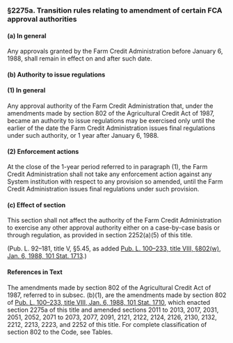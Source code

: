 ### §2275a. Transition rules relating to amendment of certain FCA approval authorities ###

[]()

#### (a) In general ####

Any approvals granted by the Farm Credit Administration before January 6, 1988, shall remain in effect on and after such date.

[]()

#### (b) Authority to issue regulations ####

[]()

#### (1) In general ####

Any approval authority of the Farm Credit Administration that, under the amendments made by section 802 of the Agricultural Credit Act of 1987, became an authority to issue regulations may be exercised only until the earlier of the date the Farm Credit Administration issues final regulations under such authority, or 1 year after January 6, 1988.

[]()

#### (2) Enforcement actions ####

At the close of the 1-year period referred to in paragraph (1), the Farm Credit Administration shall not take any enforcement action against any System institution with respect to any provision so amended, until the Farm Credit Administration issues final regulations under such provision.

[]()

#### (c) Effect of section ####

This section shall not affect the authority of the Farm Credit Administration to exercise any other approval authority either on a case-by-case basis or through regulation, as provided in section 2252(a)(5) of this title.

(Pub. L. 92–181, title V, §5.45, as added [Pub. L. 100–233, title VIII, §802(w), Jan. 6, 1988, 101 Stat. 1713](/statviewer.htm?volume=101&page=1713).)

#### References in Text ####

The amendments made by section 802 of the Agricultural Credit Act of 1987, referred to in subsec. (b)(1), are the amendments made by section 802 of [Pub. L. 100–233, title VIII, Jan. 6, 1988, 101 Stat. 1710](/statviewer.htm?volume=101&page=1710), which enacted section 2275a of this title and amended sections 2011 to 2013, 2017, 2031, 2051, 2052, 2071 to 2073, 2077, 2091, 2121, 2122, 2124, 2126, 2130, 2132, 2212, 2213, 2223, and 2252 of this title. For complete classification of section 802 to the Code, see Tables.